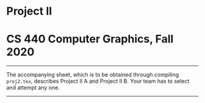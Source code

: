 # Project II
# CS 440 Computer Graphics, Fall 2020
***

The accompanying sheet, which is to be obtained through compiling `proj2.tex`, describes Project II A and Project II B. Your team has to select and attempt any one.

----------
